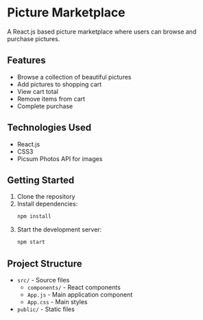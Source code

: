# Picture Marketplace

A React.js based picture marketplace where users can browse and purchase pictures.

## Features

- Browse a collection of beautiful pictures
- Add pictures to shopping cart
- View cart total
- Remove items from cart
- Complete purchase

## Technologies Used

- React.js
- CSS3
- Picsum Photos API for images

## Getting Started

1. Clone the repository
2. Install dependencies:
   ```bash
   npm install
   ```
3. Start the development server:
   ```bash
   npm start
   ```

## Project Structure

- `src/` - Source files
  - `components/` - React components
  - `App.js` - Main application component
  - `App.css` - Main styles
- `public/` - Static files


